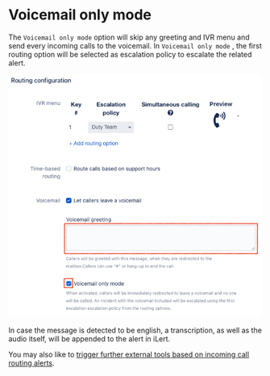 # Voicemail only mode

The `Voicemail only mode` option will skip any greeting and IVR menu and send every incoming calls to the voicemail. In  `Voicemail only mode` , the first routing option will be selected as escalation policy to escalate the related alert. 

![](../.gitbook/assets/image%20%2819%29.png)

In case the message is detected to be english, a transcription, as well as the audio itself, will be appended to the alert in iLert.

You may also like to [trigger further external tools based on incoming call routing alerts](adding-webhooks-and-outbound-chat-messages.md).

